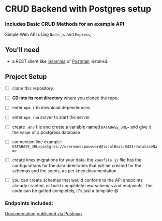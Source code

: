 # CRUD Backend with Postgres setup
### Includes Basic CRUD Methods for an example API

Simple Web API using `Node.js` and `Express`,

## You'll need

- a REST client like [insomnia](https://insomnia.rest/download/) or [Postman](https://www.getpostman.com/downloads/) installed.

## Project Setup

- [ ] clone this repository.
- [ ] **CD into its root directory** where you cloned the repo.
- [ ] enter `npm i` to download dependencies
- [ ] enter `npm run` server to start the server
- [ ] create `.env` file and create a variable named `DATABASE_URL=` and give it the value of a postgress database
- [ ] connection line example: `DATABASE_URL=postgres://username:password@localHost:5434/databaseName`
- [ ] create knex migrations for your data. the `knexfile.js` file has the configurations for the data directories that will be created for the schemas and the seeds, as per knex documentation
- [ ] you can create schemas that would conform to the API endpoints already craeted, or build completely new schemas and endpoints. The code can be gutted completely, it's just a template :smile:


### Endpoints included: 




<a href="https://documenter.getpostman.com/view/12258213/2s8YzTUhpw" target="_blank">Documentation published via Postman</a>


